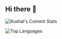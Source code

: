 ## Hi there 👋

<!--
**KushalVadhar/KushalVadhar** is a ✨ _special_ ✨ repository because its `README.md` (this file) appears on your GitHub profile.

Here are some ideas to get you started:

🎮 Gaming Passion
🌟 I’m passionate about creating Flutter apps inspired by retro games.

📚 Learning Journey
📖 I’m exploring Dart, Flutter, and Python to sharpen my coding skills.

💬 Ask Me About
🎮 Retro games and how they inspire modern app design, or 🔗 crypto trends and their impact on technology.

📧 You can connect with me at: kushalvadhar@gmail.com
🔗 Twitter | LinkedIn | GitHub

⚡ Fun Fact
👾 I can rattle off every Pokémon from the first generation and enjoy navigating the ever-evolving landscape of crypto like a true trainer mastering their craft!
-->

![Kushal's Commit Stats](https://github-readme-stats.vercel.app/api?username=KushalVadhar&count_private=true&show_icons=true&hide=prs&theme=radical&bg_color=000000&border_radius=20&title_color=FFD700&icon_color=FF4500&text_color=FFFFFF)

![Top Languages](https://github-readme-stats.vercel.app/api/top-langs/?username=KushalVadhar&layout=compact&theme=radical&bg_color=000000&border_radius=20&title_color=FFD700&icon_color=FF4500&text_color=FFFFFF)
